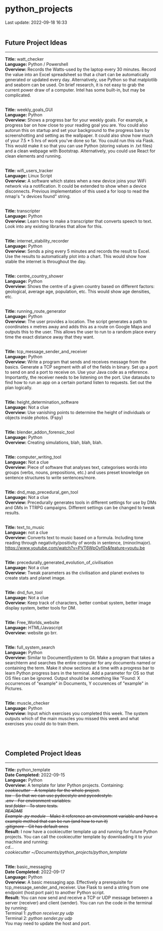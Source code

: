 # python_projects
Last update: 2022-09-18 16:33
<br /><br />
<h2>Future Project Ideas</h2>
<hr>

<strong>Title:</strong> watt_checker<br />
<strong>Language:</strong> Python / Powershell<br />
<strong>Overview:</strong> Records the Watts-used by the laptop every 30 minutes. Record the value into an Excel spreadsheet so that a chart can be automatically generated or updated every day. Alternatively, use Python so that matplotlib and seaborn can be used. On brief research, it is not easy to grab the current power draw of a computer. Intel has some built-in, but may be complicated.<br /><br />

<strong>Title:</strong> weekly_goals_GUI<br />
<strong>Language:</strong> Python<br />
<strong>Overview:</strong> Shows a progress bar for your weekly goals. For example, a progress bar on how close to your reading goal you are. You could also autorun this on startup and set your background to the progress bars by screenshotting and setting as the wallpaper. It could also show how much of your 7.5 * 5 hrs of work you've done so far. You could run this via Flask. This would make it so that you can use Python (storing values in .txt files) and a clean webpage with Bootstrap. Alternatively, you could use React for clean elements and running.<br /><br />

<strong>Title:</strong> wifi_users_tracker<br />
<strong>Language:</strong> Linux Script<br />
<strong>Overview:</strong> A software which states when a new device joins your WiFi network via a notification. It could be extended to show when a device disconnects. Previous implementation of this used a for loop to read the nmap's "x devices found" string.<br /><br />

<strong>Title:</strong> transcripter<br />
<strong>Language:</strong> Python<br />
<strong>Overview:</strong> Learn how to make a transcripter that converts speech to text. Look into any existing libraries that allow for this.<br /><br />

<strong>Title:</strong> internet_stability_recorder<br />
<strong>Language:</strong> Python<br />
<strong>Overview:</strong> Sends a ping every 5 minutes and records the result to Excel. Use the results to automatically plot into a chart. This would show how stable the internet is throughout the day.<br /><br />

<strong>Title:</strong> centre_country_shower<br />
<strong>Language:</strong> Python<br />
<strong>Overview:</strong> Shows the centre of a given country based on different factors: geological, average age, population, etc. This would show age densities, etc.<br /><br />

<strong>Title:</strong> running_route_generator<br />
<strong>Language:</strong> Python<br />
<strong>Overview:</strong> The user provides a location. The script generates a path to coordinates x metres away and adds this as a route on Google Maps and outputs this to the user. This allows the user to run to a random place every time the exact distance away that they want.<br /><br />

<strong>Title:</strong> tcp_message_sender_and_receiver<br />
<strong>Language:</strong> Python<br />
<strong>Overview:</strong> Write a program that sends and receives message from the basics. Generate a TCP segment with all of the fields in binary. Set up a port to send on and a port to receive on. Use your Java code as a reference. Importantly, the receiver needs to be listening on the port. Use datasubs to find how to run an app on a certain portand listen to requests. Set out the plan logically.<br /><br />

<strong>Title:</strong> height_determination_software<br />
<strong>Language:</strong> Not a clue<br />
<strong>Overview:</strong> Use vanishing points to determine the height of individuals or objects inside photos. (Fspy)<br /><br />

<strong>Title:</strong> blender_addon_forensic_tool<br />
<strong>Language:</strong> Python <br />
<strong>Overview:</strong> Creating simulations, blah, blah, blah.<br /><br />

<strong>Title:</strong> computer_writing_tool<br />
<strong>Language:</strong> Not a clue<br />
<strong>Overview:</strong> Piece of software that analyses text, categorises words into groups (verbs, nouns, prepositions, etc.) and uses preset knowledge on sentence structures to write sentences/more.<br /><br />

<strong>Title:</strong> dnd_map_precedural_gen_tool<br />
<strong>Language:</strong> Not a clue <br />
<strong>Overview:</strong> Precedurally generates tools in different settings for use by DMs and GMs in TTRPG campaigns. Different settings can be changed to tweak results. <br /><br />

<strong>Title:</strong> text_to_music<br />
<strong>Language:</strong> not a clue <br />
<strong>Overview:</strong> Converts text to music based on a formula. Including tone reading through negativity/positivity of words in sentence, (minor/major). https://www.youtube.com/watch?v=PVT6WpOyf0s&feature=youtu.be<br /><br />

<strong>Title:</strong> precedurally_generated_evolution_of_civilisation <br />
<strong>Language:</strong> Not a clue<br />
<strong>Overview:</strong> Tweak parameters as the civilisation and planet evolves to create stats and planet image.<br /><br />

<strong>Title:</strong> dnd_fun_tool<br />
<strong>Language:</strong> Not a clue <br />
<strong>Overview:</strong> Keep track of characters, better combat system, better image display system, better tools for DM.<br /><br />

<strong>Title:</strong> Free_Worlds_website<br />
<strong>Language:</strong> HTML/Javascript<br />
<strong>Overview:</strong> website go brr.<br /><br />

<strong>Title:</strong> full_system_search<br />
<strong>Language:</strong> Python<br />
<strong>Overview:</strong> Similar to DocumentSystem to Git. Make a program that takes a searchterm and searches the entire computer for any documents named or containing the term. Make it show sections at a time with a progress bar to learn Python progress bars in the terminal. Add a parameter for OS so that OS files can be ignored. Output should be something like "Found: X occurrences of "example" in Documents, Y occurences of "example" in Pictures.<br /><br />

<strong>Title:</strong> muscle_checker<br />
<strong>Language:</strong> Python<br />
<strong>Overview:</strong> Input which exercises you completed this week. The system outputs which of the main muscles you missed this week and what exercises you could do to train them.<br /><br />


<br />
<h2>Completed Project Ideas</h2>
<hr>

<strong>Title:</strong> python_template<br />
<strong>Date Completed:</strong> 2022-09-15<br />
<strong>Language:</strong> Python<br />
<strong>Overview:</strong> A template for later Python projects. Containing:
<br><strike><i>cookiecutter</i> - A template for the whole project.</strike>
<br><strike><i>tox</i>  - So that we can use pydocstyle and pycodestyle.</strike>
<br><strike><i>.env</i>  - For environment variables.</strike>
<br><strike><i>test folder</i>  - To store tests.</strike>
<br><strike><i>README</i></strike>
<br><strike><i>Example .py module</i>  - Make it reference an environment variable and have a example method that can be run (and how to run it)</strike>
<br><strike><i>.gitignore</i>  - Git has default ones</strike><br />
<strong>Result:</strong> I now have a cookiecutter template up and running for future Python projects. You can call the cookiecutter template by downloading it to your machine and running:<br>
<i>cd... </i><br />
<i>cookiecutter ~/Documents/python_projects/python_template</i>
<br /><br />

<strong>Title:</strong> basic_messaging<br />
<strong>Date Completed:</strong> 2022-09-17<br />
<strong>Language:</strong> Python<br />
<strong>Overview:</strong> A basic messaging app. Effectively a prerequisite for tcp_message_sender_and_receiver. Use Flask to send a string from one endpoint (host:port pair) to another Python script.<br />
<strong>Result:</strong> You can now send and receive a TCP or UDP message between a server (receiver) and client (sender). You can run the code in the terminal by running:<br>
Terminal 1: <i>python receiver.py udp</i><br />
Terminal 2: <i>python sender.py udp</i><br />
You may need to update the host and port.
<br /><br />
